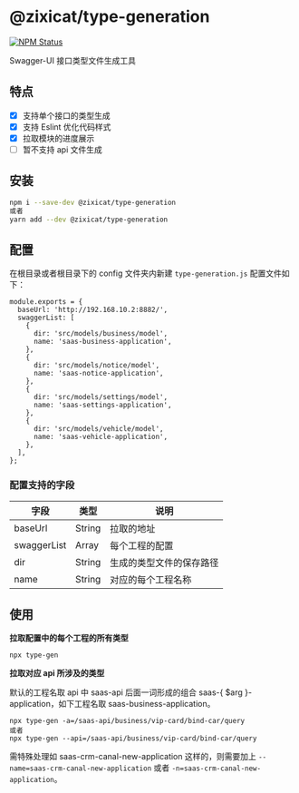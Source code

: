 # @zixicat/type-generation
[![NPM Status](https://img.shields.io/npm/v/@zixicat/type-generation.svg)](https://www.npmjs.com/package/@zixicat/type-generation)

Swagger-UI 接口类型文件生成工具

## 特点
- [x] 支持单个接口的类型生成
- [x] 支持 Eslint 优化代码样式
- [x] 拉取模块的进度展示
- [ ] 暂不支持 api 文件生成
## 安装

```sh
npm i --save-dev @zixicat/type-generation
或者
yarn add --dev @zixicat/type-generation
```

## 配置

在根目录或者根目录下的 config 文件夹内新建 `type-generation.js` 配置文件如下：
```
module.exports = {
  baseUrl: 'http://192.168.10.2:8882/',
  swaggerList: [
    {
      dir: 'src/models/business/model',
      name: 'saas-business-application',
    },
    {
      dir: 'src/models/notice/model',
      name: 'saas-notice-application',
    },
    {
      dir: 'src/models/settings/model',
      name: 'saas-settings-application',
    },
    {
      dir: 'src/models/vehicle/model',
      name: 'saas-vehicle-application',
    },
  ],
};
```

### 配置支持的字段
  | 字段        | 类型   | 说明                     |
  | ----------- | ------ | ------------------------ |
  | baseUrl     | String | 拉取的地址               |
  | swaggerList | Array  | 每个工程的配置           |
  | dir         | String | 生成的类型文件的保存路径 |
  | name        | String | 对应的每个工程名称       |

## 使用

**拉取配置中的每个工程的所有类型**
```
npx type-gen
```
**拉取对应 api 所涉及的类型**

默认的工程名取 api 中 saas-api 后面一词形成的组合 saas-{ $arg }-application，如下工程名取 saas-business-application。
```
npx type-gen -a=/saas-api/business/vip-card/bind-car/query
或者
npx type-gen --api=/saas-api/business/vip-card/bind-car/query
```

需特殊处理如 saas-crm-canal-new-application 这样的，则需要加上 `--name=saas-crm-canal-new-application` 或者 `-n=saas-crm-canal-new-application`。